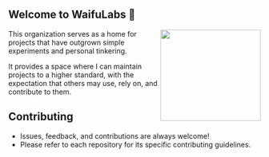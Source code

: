 ## Welcome to **WaifuLabs** 🎀  
<img align="right" width="200" height="183" src="https://via.placeholder.com/420x260.png?text=Your+Image">This organization serves as a home for projects that have outgrown simple experiments and personal tinkering.

It provides a space where I can maintain projects to a higher standard, with the expectation that others may use, rely on, and contribute to them.  

## Contributing
- Issues, feedback, and contributions are always welcome!  
- Please refer to each repository for its specific contributing guidelines.  
